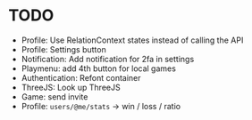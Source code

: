 # TODO
- Profile: Use RelationContext states instead of calling the API
- Profile: Settings button
- Notification: Add notification for 2fa in settings
- Playmenu: add 4th button for local games
- Authentication: Refont container
- ThreeJS: Look up ThreeJS
- Game: send invite
- Profile: `users/@me/stats` -> win / loss / ratio
